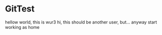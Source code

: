 # GitTest
hellow world, this is wur3
hi, this should be another user, but... anyway
start working as home
